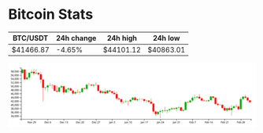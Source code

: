 # Bitcoin Stats

BTC/USDT|24h change|24h high|24h low|
|---|---|---|---|
|$41466.87|-4.65%|$44101.12|$40863.01|

<img src="./chart.svg">
